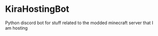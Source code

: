 # KiraHostingBot
Python discord bot for stuff related to the modded minecraft server that I am hosting
